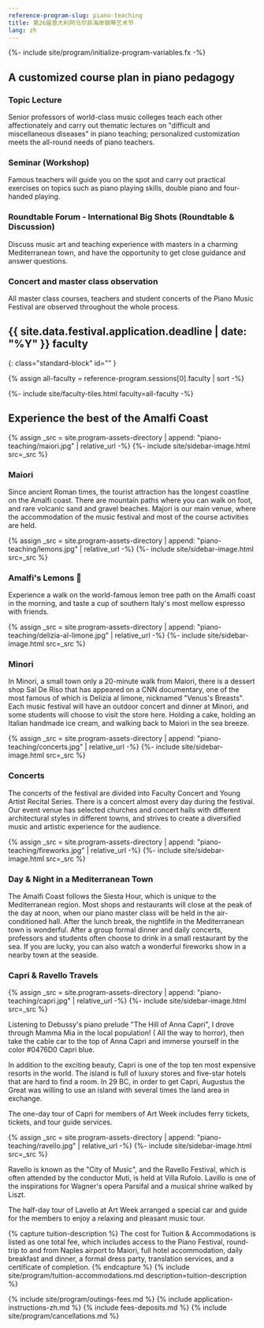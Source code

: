 ```yaml
---
reference-program-slug: piano-teaching
title: 第26届意大利阿马尔菲海岸钢琴艺术节
lang: zh
---
```

{%- include site/program/initialize-program-variables.fx -%}

<section class="standard-block" markdown="1">

## A customized course plan in piano pedagogy

### Topic Lecture

Senior professors of world-class music colleges teach each other affectionately and carry out thematic lectures on "difficult and miscellaneous diseases" in piano teaching; personalized customization meets the all-round needs of piano teachers.

### Seminar (Workshop)

Famous teachers will guide you on the spot and carry out practical exercises on topics such as piano playing skills, double piano and four-handed playing.

### Roundtable Forum - International Big Shots (Roundtable & Discussion)

Discuss music art and teaching experience with masters in a charming Mediterranean town, and have the opportunity to get close guidance and answer questions.

### Concert and master class observation

All master class courses, teachers and student concerts of the Piano Music Festival are observed throughout the whole process.
</section>

<section id="faculty" markdown="1">

## {{ site.data.festival.application.deadline | date: "%Y" }} faculty
{: class="standard-block" id="" }

{% assign all-faculty = reference-program.sessions[0].faculty | sort -%}
<div class="standard-block tiles front-of-brochure">
{%- include site/faculty-tiles.html faculty=all-faculty -%}
</div>
</section>

<section class="standard-block" markdown="1">

## Experience the best of the Amalfi Coast

{% assign _src = site.program-assets-directory | append: "piano-teaching/maiori.jpg" | relative_url -%}
{%- include site/sidebar-image.html src=_src %}

### Maiori

Since ancient Roman times, the tourist attraction has the longest coastline on the Amalfi coast. There are mountain paths where you can walk on foot, and rare volcanic sand and gravel beaches. Majori is our main venue, where the accommodation of the music festival and most of the course activities are held.

{% assign _src = site.program-assets-directory | append: "piano-teaching/lemons.jpg" | relative_url -%}
{%- include site/sidebar-image.html src=_src %}

### Amalfi's Lemons 🍋

Experience a walk on the world-famous lemon tree path on the Amalfi coast in the morning, and taste a cup of southern Italy's most mellow espresso with friends.

{% assign _src = site.program-assets-directory | append: "piano-teaching/delizia-al-limone.jpg" | relative_url -%}
{%- include site/sidebar-image.html src=_src %}

### Minori

In Minori, a small town only a 20-minute walk from Maiori, there is a dessert shop Sal De Riso that has appeared on a CNN documentary, one of the most famous of which is Delizia al limone, nicknamed "Venus's Breasts". Each music festival will have an outdoor concert and dinner at Minori, and some students will choose to visit the store here. Holding a cake, holding an Italian handmade ice cream, and walking back to Maiori in the sea breeze.

{% assign _src = site.program-assets-directory | append: "piano-teaching/concerts.jpg" | relative_url -%}
{%- include site/sidebar-image.html src=_src %}

### Concerts

The concerts of the festival are divided into Faculty Concert and Young Artist Recital Series. There is a concert almost every day during the festival. Our event venue has selected churches and concert halls with different architectural styles in different towns, and strives to create a diversified music and artistic experience for the audience.

{% assign _src = site.program-assets-directory | append: "piano-teaching/fireworks.jpg" | relative_url -%}
{%- include site/sidebar-image.html src=_src %}

### Day & Night in a Mediterranean Town

The Amalfi Coast follows the Siesta Hour, which is unique to the Mediterranean region. Most shops and restaurants will close at the peak of the day at noon, when our piano master class will be held in the air-conditioned hall. After the lunch break, the nightlife in the Mediterranean town is wonderful. After a group formal dinner and daily concerts, professors and students often choose to drink in a small restaurant by the sea. If you are lucky, you can also watch a wonderful fireworks show in a nearby town at the seaside.

### Capri & Ravello Travels

{% assign _src = site.program-assets-directory | append: "piano-teaching/capri.jpg" | relative_url -%}
{%- include site/sidebar-image.html src=_src %}

Listening to Debussy's piano prelude "The Hill of Anna Capri", I drove through Mamma Mia in the local population! ( All the way to horror), then take the cable car to the top of Anna Capri and immerse yourself in the color #0476D0 Capri blue.

In addition to the exciting beauty, Capri is one of the top ten most expensive resorts in the world. The island is full of luxury stores and five-star hotels that are hard to find a room. In 29 BC, in order to get Capri, Augustus the Great was willing to use an island with several times the land area in exchange.

The one-day tour of Capri for members of Art Week includes ferry tickets, tickets, and tour guide services.

{% assign _src = site.program-assets-directory | append: "piano-teaching/ravello.jpg" | relative_url -%}
{%- include site/sidebar-image.html src=_src %}

Ravello is known as the "City of Music", and the Ravello Festival, which is often attended by the conductor Muti, is held at Villa Rufolo. Lavillo is one of the inspirations for Wagner's opera Parsifal and a musical shrine walked by Liszt.

The half-day tour of Lavello at Art Week arranged a special car and guide for the members to enjoy a relaxing and pleasant music tour.

{% capture tuition-description %}
The cost for Tuition & Accommodations is listed as one total fee, which includes access to the Piano Festival, round-trip to and from Naples airport to Maiori, full hotel accommodation, daily breakfast and dinner, a formal dress party, translation services, and a certificate of completion.
{% endcapture %}
{% include site/program/tuition-accommodations.md description=tuition-description %}

{% include site/program/outings-fees.md %}
{% include application-instructions-zh.md %}
{% include fees-deposits.md %}
{% include site/program/cancellations.md %}
</section>